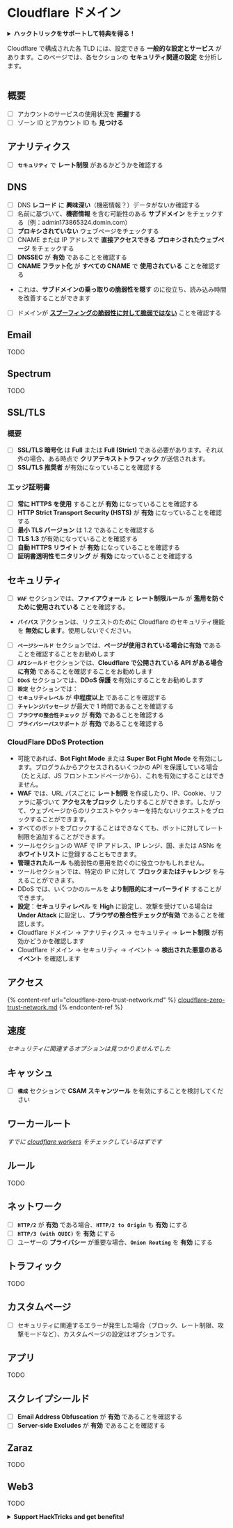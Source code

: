 # Cloudflare ドメイン

<details>

<summary><strong>ハックトリックをサポートして特典を得る！</strong></summary>

* **HackTricks** で **会社の広告を見たい**場合や、**PEASSの最新バージョンを入手**したい場合、または **HackTricksをPDFでダウンロード**したい場合は、[**SUBSCRIPTION PLANS**](https://github.com/sponsors/carlospolop) をチェックしてください！
* [**公式のPEASS＆HackTricksグッズ**](https://peass.creator-spring.com) を手に入れましょう
* [**The PEASS Family**](https://opensea.io/collection/the-peass-family) を見つけて、独占的な [**NFT**](https://opensea.io/collection/the-peass-family) のコレクションを見つけましょう
* 💬 [**Discordグループ**](https://discord.gg/hRep4RUj7f) または [**telegramグループ**](https://t.me/peass) に参加するか、**Twitter** 🐦 [**@carlospolopm**](https://twitter.com/carlospolopm) をフォローしましょう。
* **HackTricks** と **HackTricks Cloud** の github リポジトリに **PRを提出**して、あなたのハッキングトリックを共有しましょう。

</details>

Cloudflare で構成された各 TLD には、設定できる **一般的な設定とサービス** があります。このページでは、各セクションの **セキュリティ関連の設定** を分析します。

<figure><img src="../../.gitbook/assets/image (2) (4).png" alt=""><figcaption></figcaption></figure>

## 概要

* [ ] アカウントのサービスの使用状況を **把握**する
* [ ] ゾーン ID とアカウント ID も **見つける**

## アナリティクス

* [ ] **`セキュリティ`** で **レート制限** があるかどうかを確認する

## DNS

* [ ] DNS **レコード** に **興味深い**（機密情報？）データがないか確認する
* [ ] 名前に基づいて、**機密情報** を含む可能性のある **サブドメイン** をチェックする（例：admin173865324.domin.com）
* [ ] **プロキシされていない** ウェブページをチェックする
* [ ] CNAME または IP アドレスで **直接アクセスできる** **プロキシされたウェブページ** をチェックする
* [ ] **DNSSEC** が **有効** であることを確認する
* [ ] **CNAME フラット化** が **すべての CNAME** で **使用されている** ことを確認する
* これは、**サブドメインの乗っ取りの脆弱性を隠す** のに役立ち、読み込み時間を改善することができます
* [ ] ドメインが [**スプーフィングの脆弱性に対して脆弱ではない**](https://book.hacktricks.xyz/network-services-pentesting/pentesting-smtp#mail-spoofing) ことを確認する

## **Email**

TODO

## Spectrum

TODO

## SSL/TLS

### **概要**

* [ ] **SSL/TLS 暗号化** は **Full** または **Full (Strict)** である必要があります。それ以外の場合、ある時点で **クリアテキストトラフィック** が送信されます。
* [ ] **SSL/TLS 推奨者** が有効になっていることを確認する

### エッジ証明書

* [ ] **常に HTTPS を使用** することが **有効** になっていることを確認する
* [ ] **HTTP Strict Transport Security (HSTS)** が **有効** になっていることを確認する
* [ ] **最小 TLS バージョン** は 1.2 であることを確認する
* [ ] **TLS 1.3** が有効になっていることを確認する
* [ ] **自動 HTTPS リライト** が **有効** になっていることを確認する
* [ ] **証明書透明性モニタリング** が **有効** になっていることを確認する

## **セキュリティ**

* [ ] **`WAF`** セクションでは、**ファイアウォール** と **レート制限ルール** が **濫用を防ぐために使用されている** ことを確認する。
* **`バイパス`** アクションは、リクエストのために Cloudflare のセキュリティ機能を **無効にします**。使用しないでください。
* [ ] **`ページシールド`** セクションでは、**ページが使用されている場合に有効** であることを確認することをお勧めします
* [ ] **`APIシールド`** セクションでは、**Cloudflare で公開されている API がある場合に有効** であることを確認することをお勧めします
* [ ] **`DDoS`** セクションでは、**DDoS 保護** を有効にすることをお勧めします
* [ ] **`設定`** セクションでは：
* [ ] **`セキュリティレベル`** が **中程度以上** であることを確認する
* [ ] **`チャレンジパッセージ`** が最大で 1 時間であることを確認する
* [ ] **`ブラウザの整合性チェック`** が **有効** であることを確認する
* [ ] **`プライバシーパスサポート`** が **有効** であることを確認する

### **CloudFlare DDoS Protection**

* 可能であれば、**Bot Fight Mode** または **Super Bot Fight Mode** を有効にします。プログラムからアクセスされるいくつかの API を保護している場合（たとえば、JS フロントエンドページから）、これを有効にすることはできません。
* **WAF** では、URL パスごとに **レート制限** を作成したり、IP、Cookie、リファラに基づいて **アクセスをブロック** したりすることができます。したがって、ウェブページからのリクエストやクッキーを持たないリクエストをブロックすることができます。
* すべてのボットをブロックすることはできなくても、ボットに対してレート制限を追加することができます。
* ツールセクションの WAF で IP アドレス、IP レンジ、国、または ASNs を **ホワイトリスト** に登録することもできます。
* **管理されたルール** も脆弱性の悪用を防ぐのに役立つかもしれません。
* ツールセクションでは、特定の IP に対して **ブロックまたはチャレンジ** を与えることができます。
* DDoS では、いくつかのルールを **より制限的にオーバーライド** することができます。
* **設定**：**セキュリティレベル** を **High** に設定し、攻撃を受けている場合は **Under Attack** に設定し、**ブラウザの整合性チェックが有効** であることを確認します。
* Cloudflare ドメイン -> アナリティクス -> セキュリティ -> **レート制限** が有効かどうかを確認します
* Cloudflare ドメイン -> セキュリティ -> イベント -> **検出された悪意のあるイベント** を確認します

## アクセス

{% content-ref url="cloudflare-zero-trust-network.md" %}
[cloudflare-zero-trust-network.md](cloudflare-zero-trust-network.md)
{% endcontent-ref %}

## 速度

_セキュリティに関連するオプションは見つかりませんでした_

## キャッシュ

* [ ] **`構成`** セクションで **CSAM スキャンツール** を有効にすることを検討してください

## **ワーカールート**

_すでに_ [_cloudflare workers_](./#workers) _をチェックしているはずです_

## ルール

TODO
## ネットワーク

* [ ] **`HTTP/2`** が **有効** である場合、**`HTTP/2 to Origin`** も **有効** にする
* [ ] **`HTTP/3 (with QUIC)`** を **有効** にする
* [ ] ユーザーの **プライバシー** が重要な場合、**`Onion Routing`** を **有効** にする

## **トラフィック**

TODO

## カスタムページ

* [ ] セキュリティに関連するエラーが発生した場合（ブロック、レート制限、攻撃モードなど）、カスタムページの設定はオプションです。

## アプリ

TODO

## スクレイプシールド

* [ ] **Email Address Obfuscation** が **有効** であることを確認する
* [ ] **Server-side Excludes** が **有効** であることを確認する

## **Zaraz**

TODO

## **Web3**

TODO

<details>

<summary><strong>Support HackTricks and get benefits!</strong></summary>

* もし **HackTricks で会社を宣伝したい** または **PEASS の最新バージョンにアクセスしたい** または **HackTricks を PDF でダウンロードしたい** 場合は、[**SUBSCRIPTION PLANS**](https://github.com/sponsors/carlospolop) をチェックしてください！
* [**公式の PEASS & HackTricks スワッグ**](https://peass.creator-spring.com) を手に入れましょう
* [**The PEASS Family**](https://opensea.io/collection/the-peass-family) を見つけてください。独占的な [**NFTs**](https://opensea.io/collection/the-peass-family) のコレクションです
* 💬 [**Discord グループ**](https://discord.gg/hRep4RUj7f) または [**telegram グループ**](https://t.me/peass) に **参加** するか、 **Twitter** 🐦 [**@carlospolopm**](https://twitter.com/carlospolopm) を **フォロー** してください。
* **HackTricks** と **HackTricks Cloud** の github リポジトリに **PR を提出** して、あなたのハッキングトリックを共有してください。

</details>
